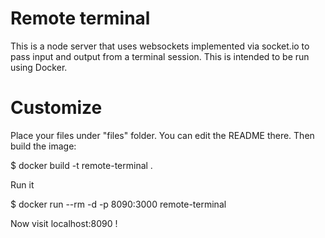 # Remote terminal

This is a node server that uses websockets implemented via socket.io to
pass input and output from a terminal session.
This is intended to be run using Docker.

# Customize

Place your files under "files" folder. You can edit the README there.
Then build the image:

$ docker build -t remote-terminal .

Run it

$ docker run --rm -d -p 8090:3000 remote-terminal

Now visit localhost:8090 !

